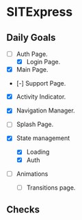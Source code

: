 # SITExpress

## Daily Goals

- [ ] Auth Page.
  - [x] Login Page.
- [x] Main Page.
- [-] Support Page.
- [x] Activity Indicator.
- [x] Navigation
      Manager.
- [ ] Splash Page.

- [x] State management

  - [x] Loading
  - [x] Auth

- [ ] Animations
  - [ ] Transitions page.

## Checks

